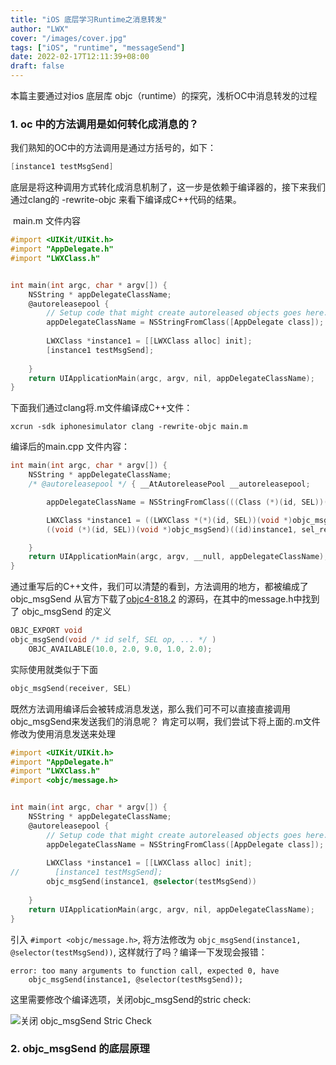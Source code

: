 ```yaml
---
title: "iOS 底层学习Runtime之消息转发"
author: "LWX"
cover: "/images/cover.jpg"
tags: ["iOS", "runtime", "messageSend"]
date: 2022-02-17T12:11:39+08:00
draft: false
---
```


本篇主要通过对ios 底层库 objc（runtime）的探究，浅析OC中消息转发的过程





### 1. oc 中的方法调用是如何转化成消息的？

我们熟知的OC中的方法调用是通过方括号的，如下：

``` objective-c
[instance1 testMsgSend]
```
底层是将这种调用方式转化成消息机制了，这一步是依赖于编译器的，接下来我们通过clang的 -rewrite-objc 来看下编译成C++代码的结果。

​	main.m 文件内容

``` objective-c
#import <UIKit/UIKit.h>
#import "AppDelegate.h"
#import "LWXClass.h"


int main(int argc, char * argv[]) {
    NSString * appDelegateClassName;
    @autoreleasepool {
        // Setup code that might create autoreleased objects goes here.
        appDelegateClassName = NSStringFromClass([AppDelegate class]);
        
        LWXClass *instance1 = [[LWXClass alloc] init];
        [instance1 testMsgSend];
    
    }
    return UIApplicationMain(argc, argv, nil, appDelegateClassName);
}
```

下面我们通过clang将.m文件编译成C++文件：

``` shell
xcrun -sdk iphonesimulator clang -rewrite-objc main.m
```

编译后的main.cpp 文件内容：

``` C++
int main(int argc, char * argv[]) {
    NSString * appDelegateClassName;
    /* @autoreleasepool */ { __AtAutoreleasePool __autoreleasepool; 

        appDelegateClassName = NSStringFromClass(((Class (*)(id, SEL))(void *)objc_msgSend)((id)objc_getClass("AppDelegate"), sel_registerName("class")));

        LWXClass *instance1 = ((LWXClass *(*)(id, SEL))(void *)objc_msgSend)((id)((LWXClass *(*)(id, SEL))(void *)objc_msgSend)((id)objc_getClass("LWXClass"), sel_registerName("alloc")), sel_registerName("init"));
        ((void (*)(id, SEL))(void *)objc_msgSend)((id)instance1, sel_registerName("testMsgSend"));

    }
    return UIApplicationMain(argc, argv, __null, appDelegateClassName);
}
```

通过重写后的C++文件，我们可以清楚的看到，方法调用的地方，都被编成了 objc_msgSend
从官方下载了[objc4-818.2](https://opensource.apple.com/tarballs/objc4/) 的源码，在其中的message.h中找到了 objc_msgSend 的定义

``` C
OBJC_EXPORT void
objc_msgSend(void /* id self, SEL op, ... */ )
    OBJC_AVAILABLE(10.0, 2.0, 9.0, 1.0, 2.0);
```

实际使用就类似于下面 

``` C
objc_msgSend(receiver, SEL)
```

既然方法调用编译后会被转成消息发送，那么我们可不可以直接直接调用objc_msgSend来发送我们的消息呢？
肯定可以啊，我们尝试下将上面的.m文件修改为使用消息发送来处理

``` objective-c
#import <UIKit/UIKit.h>
#import "AppDelegate.h"
#import "LWXClass.h"
#import <objc/message.h>


int main(int argc, char * argv[]) {
    NSString * appDelegateClassName;
    @autoreleasepool {
        // Setup code that might create autoreleased objects goes here.
        appDelegateClassName = NSStringFromClass([AppDelegate class]);
        
        LWXClass *instance1 = [[LWXClass alloc] init];
//        [instance1 testMsgSend];
        objc_msgSend(instance1, @selector(testMsgSend))
    
    }
    return UIApplicationMain(argc, argv, nil, appDelegateClassName);
}
```

引入 `#import <objc/message.h>`, 将方法修改为 `objc_msgSend(instance1, @selector(testMsgSend))`, 这样就行了吗？编译一下发现会报错：

	error: too many arguments to function call, expected 0, have
		objc_msgSend(instance1, @selector(testMsgSend));

这里需要修改个编译选项，关闭objc_msgSend的stric check:

![关闭 objc_msgSend Stric Check](/post/tech/objc_msgSend_buildsetting.png)


### 2. objc_msgSend 的底层原理
